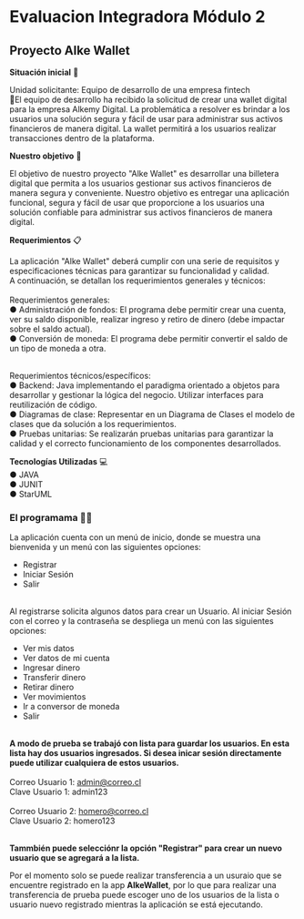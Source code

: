 # Evaluacion Integradora Módulo 2
## Proyecto Alke Wallet 

**Situación inicial** 📍

Unidad solicitante: Equipo de desarrollo de una empresa fintech <br>
📌El equipo de desarrollo ha recibido la solicitud de crear una wallet digital para la empresa Alkemy Digital. La problemática a resolver es brindar a los usuarios una solución segura y fácil de usar para administrar sus activos financieros de manera digital. La wallet permitirá a los usuarios realizar transacciones dentro de la plataforma. 

**Nuestro objetivo** 🎯<br>

El objetivo de nuestro proyecto "Alke Wallet" es desarrollar una billetera digital que permita a los usuarios gestionar sus activos financieros de manera segura y conveniente. Nuestro objetivo es entregar una aplicación funcional, segura y fácil de usar que proporcione a los usuarios una solución confiable para administrar sus activos financieros de manera digital.
 
**Requerimientos** 📋<br>

La aplicación "Alke Wallet" deberá cumplir con una serie de requisitos y especificaciones técnicas para garantizar su funcionalidad y calidad.<br> A continuación, se detallan los requerimientos generales y técnicos: <br><br>
Requerimientos generales:<br>
● Administración de fondos: El programa debe permitir crear una cuenta, ver su saldo disponible, realizar ingreso y retiro de dinero (debe impactar sobre el saldo actual).<br>
● Conversión de moneda: El programa debe permitir convertir el saldo de un tipo de moneda a otra. <br><br>

Requerimientos técnicos/específicos:<br>
● Backend: Java implementando el paradigma orientado a objetos para desarrollar y gestionar la lógica del negocio. Utilizar interfaces para reutilización de código.<br>
● Diagramas de clase: Representar en un Diagrama de Clases el modelo de clases que da solución a los requerimientos.<br>
● Pruebas unitarias: Se realizarán pruebas unitarias para garantizar la calidad y el correcto funcionamiento de los componentes desarrollados.

**Tecnologías Utilizadas** 💻 <br>
● JAVA <br>
● JUNIT <br>
● StarUML <br>

### El programama 👨‍💻
La aplicación cuenta con un menú de inicio, donde se muestra una bienvenida y un menú con las siguientes opciones: <br>
- Registrar
- Iniciar Sesión
- Salir 
<br>
Al registrarse solicita algunos datos para crear un Usuario.
Al iniciar Sesión con el correo y la contraseña se despliega un menú con las siguientes opciones: <br>

- Ver mis datos 
- Ver datos de mi cuenta
- Ingresar dinero
- Transferir dinero
- Retirar dinero
- Ver movimientos
- Ir a conversor de moneda
- Salir <br><br>

**A modo de prueba se trabajó con lista para guardar los usuarios. En esta lista hay dos usuarios ingresados. Si desea inicar sesión directamente puede utilizar cualquiera de estos usuarios.** <br><br>
Correo Usuario 1: admin@correo.cl<br>
Clave Usuario 1: admin123 <br><br>
Correo Usuario 2: homero@correo.cl<br>
Clave Usuario 2: homero123<br><br>

**Tammbién puede selecciónr la opción "Registrar" para crear un nuevo usuario que se agregará a la lista.** <br>

Por el momento solo se puede realizar transferencia a un usuraio que se encuentre registrado en la app **AlkeWallet**, por lo que para realizar una transferencia de prueba puede escoger uno de los usuarios de la lista o usuario nuevo registrado mientras la aplicación se está ejecutando. 






